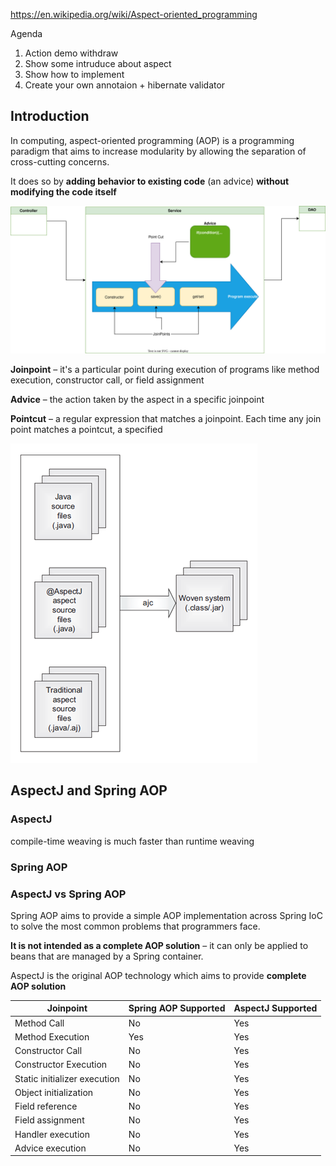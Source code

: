 https://en.wikipedia.org/wiki/Aspect-oriented_programming


Agenda

1. Action demo withdraw
2. Show some intruduce about aspect
3. Show how to implement
4. Create your own annotaion + hibernate validator


## Introduction
In computing, aspect-oriented programming (AOP) is a programming paradigm that aims to increase modularity by allowing the separation of cross-cutting concerns.

It does so by **adding behavior to existing code** (an advice) **without modifying the code itself**

![](images/aspect-programing.drawio.svg)

**Joinpoint** – it's a particular point during execution of programs like method execution, constructor call, or field assignment

**Advice** – the action taken by the aspect in a specific joinpoint

**Pointcut** – a regular expression that matches a joinpoint. Each time any join point matches a pointcut, a specified

![](images/aspectj-compile.png)

## AspectJ and Spring AOP
### AspectJ
compile-time weaving is much faster than runtime weaving

### Spring AOP

### AspectJ vs Spring AOP
Spring AOP aims to provide a simple AOP implementation across Spring IoC to solve the most common problems that programmers face.

**It is not intended as a complete AOP solution** – it can only be applied to beans that are managed by a Spring container.

AspectJ is the original AOP technology which aims to provide **complete AOP solution**

<table>
    <thead>
    <tr>
        <th>Joinpoint</th>
        <th>Spring AOP Supported</th>
        <th>AspectJ Supported</th>
    </tr>
    </thead>
    <tbody>
    <tr>
        <td>Method Call</td>
        <td>No</td>
        <td>Yes</td>
    </tr>
    <tr>
        <td>Method Execution</td>
        <td>Yes</td>
        <td>Yes</td>
    </tr>
    <tr>
        <td>Constructor Call</td>
        <td>No</td>
        <td>Yes</td>
    </tr>
    <tr>
        <td>Constructor Execution</td>
        <td>No</td>
        <td>Yes</td>
    </tr>
    <tr>
        <td>Static initializer execution</td>
        <td>No</td>
        <td>Yes</td>
    </tr>
    <tr>
        <td>Object initialization</td>
        <td>No</td>
        <td>Yes</td>
    </tr>
    <tr>
        <td>Field reference</td>
        <td>No</td>
        <td>Yes</td>
    </tr>
    <tr>
        <td>Field assignment</td>
        <td>No</td>
        <td>Yes</td>
    </tr>
    <tr>
        <td>Handler execution</td>
        <td>No</td>
        <td>Yes</td>
    </tr>
    <tr>
        <td>Advice execution</td>
        <td>No</td>
        <td>Yes</td>
    </tr>
    </tbody>
</table>


